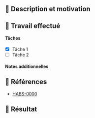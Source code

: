 ## 📖 Description et motivation

<!-- Quels sont les changements et pourquoi sont-ils nécessaires? -->

## 👷 Travail effectué

#### Tâches

- [x] Tâche 1
- [ ] Tâche 2

#### Notes additionnelles

<!-- Quels sont sujets dont vous aimeriez discuter ou qui nécessitent un regard plus attentif? -->

## 📓 Références

- [HABS-0000](https://mirego.atlassian.net/browse/HABS-0000)

## 🎉 Résultat

<!-- Quel est le résultat du travail? Mettre des screenshots si nécessaire. -->
